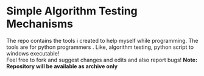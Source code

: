 # Simple Algorithm Testing Mechanisms
The repo contains the tools i created to help myself while programming. The tools are for python programmers . Like, algorithm testing, python script to windows executable! <br/>
Feel free to fork and suggest changes and edits and also report bugs!
<b>Note: Repository will be available as archive only</b>
